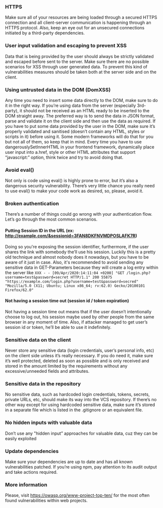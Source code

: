 ### HTTPS
Make sure all of your resources are being loaded through a secured HTTPS connection and all client-server communication is happening through an HTTPS protocol. Also, keep an eye out for an unsecured connections initiated by a third-party dependencies.

### User input validation and escaping to prevent XSS
Data that is being provided by the user should always be strictly validated and escaped before sent to the server. Make sure there are no possible scenarios for XSS through user generated data. To prevent this kind of vulnerabilities measures should be taken both at the server side and on the client.

### Using untrusted data in the DOM (DomXSS)
Any time you need to insert some data directly to the DOM, make sure to do it in the right way. 
If you’re using data from the server (especially 3rd-party), it should not be received as an HTML ready to be inserted to the DOM straight away. The preferred way is to send the data in JSON format, parse and validate it on the client side and then use the data as required.
If you have to put some data provided by the user in the DOM, make sure it’s properly validated and sanitised (doesn’t contain any HTML, styles or scripts in it) before using it. Some modern frameworks will do that for you but not all of them, so keep that in mind. 
Every time you have to use dangerouslySetInnerHTML in your frontend framework, dynamically place user input into a.href, style or other HTML attributes that support “javascript:” option, think twice and try to avoid doing that.

### Avoid eval()
Not only is code using eval() is highly prone to error, but it’s also a dangerous security vulnerability. There’s very little chance you really need to use eval() to make your code work as desired, so, please, avoid it.

### Broken authentication
There’s a number of things could go wrong with your authentication flow. Let’s go through the most common scenarios.
#### Putting Session ID in the URL (ex: http://example.com/&sessionid=3FAN8DKFNVMDPOSLAFK7R)
Doing so you're exposing the session identifier, furthermore, if the user shares the link with somebody the’ll use his session. Luckily this is a pretty old technique and almost nobody does it nowadays, but you have to be aware of it just in case.
Also, it's recommended to avoid sending any sensitive data in GET-Parameters because they will create a log entry within the server like `XXX - - [09/Apr/2020:14:11:04 +0200] "GET /login.php?username=test&password=secret HTTP/1.1" 200 55875 "https://example.com/login.php?username=test&password=secred" "Mozilla/5.0 (X11; Ubuntu; Linux x86_64; rv:62.0) Gecko/20100101 Firefox/62.0"`
#### Not having a session time out (session id / token expiration)
Not having a session time out means that if the user doesn’t intentionally choose to log out, his session maybe used by other people from the same browser in any moment of time. Also, if attacker managed to get user’s session id or token, he’ll be able to use it indefinitely.

### Sensitive data on the client
Never store any sensitive data (login credentials, user’s personal info, etc) on the client side unless it’s really necessary. If you do need it, make sure it’s well protected, deleted as soon as possible and is only received and stored in the amount limited by the requirements without any excessive/unneeded fields and attributes.

### Sensitive data in the repository
No sensitive data, such as hardcoded login credentials, tokens, secrets, private URLs, etc, should make its way into the VCS repository. If there’s no other way except for using hardcoded sensitive data, make sure it’s stored in a separate file which is listed in the .gitignore or an equivalent file.

### No hidden inputs with valuable data
Don’t use any "hidden input” approaches for valuable data, cuz they can be easily exploited

### Update dependencies
Make sure your dependencies are up to date and has all known vulnerabilities patched. If you’re using npm, pay attention to its audit output and take actions required.

### More information
Please, visit https://owasp.org/www-project-top-ten/ for the most often found vulnerabilities within web projects.
